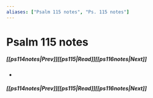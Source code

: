 ```yaml
---
aliases: ["Psalm 115 notes", "Ps. 115 notes"]
---
```

# Psalm 115 notes
##### <span class=arrow-left></span>[[ps114notes|Prev]]<span class=navigation-separator></span>[[ps115|Read]]<span class=navigation-separator></span>[[ps116notes|Next]]<span class=arrow-right></span>
- 
##### <span class=arrow-left></span>[[ps114notes|Prev]]<span class=navigation-separator></span>[[ps115|Read]]<span class=navigation-separator></span>[[ps116notes|Next]]<span class=arrow-right></span>